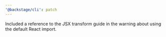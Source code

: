 ```yaml
---
'@backstage/cli': patch
---
```


Included a reference to the JSX transform guide in the warning about using the default React import.
